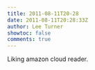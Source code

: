 ```yaml
---
title: 2011-08-11T20-28
date: 2011-08-11T20:28:33Z
author: Lee Turner
showtoc: false
comments: true
---
```


Liking amazon cloud reader.

